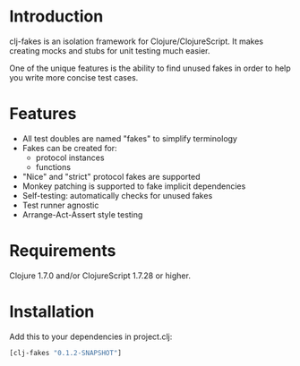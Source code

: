 # Introduction

clj-fakes is an isolation framework for Clojure/ClojureScript. It makes creating mocks and stubs for unit testing much easier.

One of the unique features is the ability to find unused fakes in order to help you write more concise test cases.

# Features
* All test doubles are named "fakes" to simplify terminology
* Fakes can be created for:
    * protocol instances
    * functions
* "Nice" and "strict" protocol fakes are supported
* Monkey patching is supported to fake implicit dependencies
* Self-testing: automatically checks for unused fakes
* Test runner agnostic
* Arrange-Act-Assert style testing

# Requirements

Clojure 1.7.0 and/or ClojureScript 1.7.28 or higher.

# Installation

Add this to your dependencies in project.clj:

```clj
[clj-fakes "0.1.2-SNAPSHOT"]
```